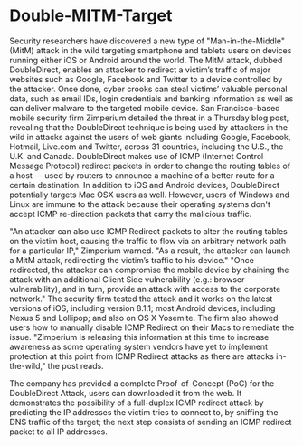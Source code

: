Double-MITM-Target
==================

Security researchers have discovered a new type of "Man-in-the-Middle" (MitM) attack in the wild targeting smartphone and tablets users on devices running either iOS or Android around the world.
The MitM attack, dubbed DoubleDirect, enables an attacker to redirect a victim’s traffic of major websites such as Google, Facebook and Twitter to a device controlled by the attacker. Once done, cyber crooks can steal victims’ valuable personal data, such as email IDs, login credentials and banking information as well as can deliver malware to the targeted mobile device.
San Francisco-based mobile security firm Zimperium detailed the threat in a Thursday blog post, revealing that the DoubleDirect technique is being used by attackers in the wild in attacks against the users of web giants including Google, Facebook, Hotmail, Live.com and Twitter, across 31 countries, including the U.S., the U.K. and Canada.
DoubleDirect makes use of ICMP (Internet Control Message Protocol) redirect packets in order to change the routing tables of a host — used by routers to announce a machine of a better route for a certain destination.
In addition to iOS and Android devices, DoubleDirect potentially targets Mac OSX users as well. However, users of Windows and Linux are immune to the attack because their operating systems don't accept ICMP re-direction packets that carry the malicious traffic.

"An attacker can also use ICMP Redirect packets to alter the routing tables on the victim host, causing the traffic to flow via an arbitrary network path for a particular IP," Zimperium warned. "As a result, the attacker can launch a MitM attack, redirecting the victim’s traffic to his device."
"Once redirected, the attacker can compromise the mobile device by chaining the attack with an additional Client Side vulnerability (e.g.: browser vulnerability), and in turn, provide an attack with access to the corporate network."
The security firm tested the attack and it works on the latest versions of iOS, including version 8.1.1; most Android devices, including Nexus 5 and Lollipop; and also on OS X Yosemite. The firm also showed users how to manually disable ICMP Redirect on their Macs to remediate the issue.
"Zimperium is releasing this information at this time to increase awareness as some operating system vendors have yet to implement protection at this point from ICMP Redirect attacks as there are attacks in-the-wild," the post reads.

The company has provided a complete Proof-of-Concept (PoC) for the DoubleDirect Attack, users can downloaded it from the web. It demonstrates the possibility of a full-duplex ICMP redirect attack by predicting the IP addresses the victim tries to connect to, by sniffing the DNS traffic of the target; the next step consists of sending an ICMP redirect packet to all IP addresses.
